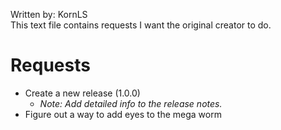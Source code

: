 Written by: KornLS<br>
This text file contains requests I want the original creator to do.

# Requests
- Create a new release (1.0.0)
  - *Note: Add detailed info to the release notes.*
- Figure out a way to add eyes to the mega worm
